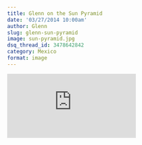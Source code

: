 ```yaml
---
title: Glenn on the Sun Pyramid
date: '03/27/2014 10:00am'
author: Glenn
slug: glenn-sun-pyramid
image: sun-pyramid.jpg
dsq_thread_id: 3478642842
category: Mexico
format: image
---
```

![](https://www.facebook.com/photo.php?fbid=10153940673635437&set=a.10153940673575437.1073741837.648515436&type=1)